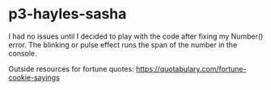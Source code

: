 # p3-hayles-sasha
I had no issues until I decided to play with the code after fixing my Number()
error. The blinking or pulse effect runs the span of the number in the console.

Outside resources for fortune quotes: https://quotabulary.com/fortune-cookie-sayings
